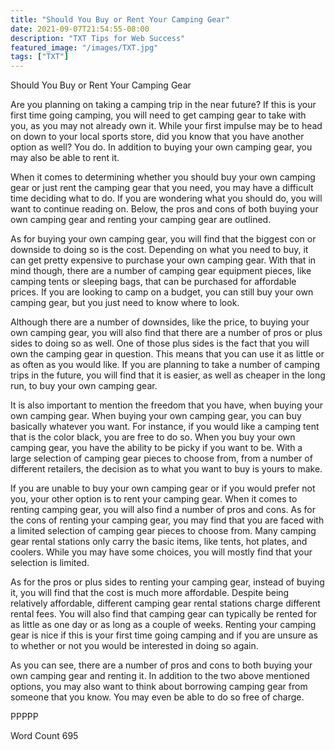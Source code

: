 ```yaml
---
title: "Should You Buy or Rent Your Camping Gear"
date: 2021-09-07T21:54:55-08:00
description: "TXT Tips for Web Success"
featured_image: "/images/TXT.jpg"
tags: ["TXT"]
---
```


Should You Buy or Rent Your Camping Gear

Are you planning on taking a camping trip in the near future?  If this is your first time going camping, you will need to get camping gear to take with you, as you may not already own it.  While your first impulse may be to head on down to your local sports store, did you know that you have another option as well?  You do.  In addition to buying your own camping gear, you may also be able to rent it.

When it comes to determining whether you should buy your own camping gear or just rent the camping gear that you need, you may have a difficult time deciding what to do.  If you are wondering what you should do, you will want to continue reading on.  Below, the pros and cons of both buying your own camping gear and renting your camping gear are outlined.

As for buying your own camping gear, you will find that the biggest con or downside to doing so is the cost.  Depending on what you need to buy, it can get pretty expensive to purchase your own camping gear.  With that in mind though, there are a number of camping gear equipment pieces, like camping tents or sleeping bags, that can be purchased for affordable prices.  If you are looking to camp on a budget, you can still buy your own camping gear, but you just need to know where to look.

Although there are a number of downsides, like the price, to buying your own camping gear, you will also find that there are a number of pros or plus sides to doing so as well. One of those plus sides is the fact that you will own the camping gear in question. This means that you can use it as little or as often as you would like.  If you are planning to take a number of camping trips in the future, you will find that it is easier, as well as cheaper in the long run, to buy your own camping gear.

It is also important to mention the freedom that you have, when buying your own camping gear. When buying your own camping gear, you can buy basically whatever you want. For instance, if you would like a camping tent that is the color black, you are free to do so.  When you buy your own camping gear, you have the ability to be picky if you want to be.  With a large selection of camping gear pieces to choose from, from a number of different retailers, the decision as to what you want to buy is yours to make.

If you are unable to buy your own camping gear or if you would prefer not you, your other option is to rent your camping gear.  When it comes to renting camping gear, you will also find a number of pros and cons. As for the cons of renting your camping gear, you may find that you are faced with a limited selection of camping gear pieces to choose from.  Many camping gear rental stations only carry the basic items, like tents, hot plates, and coolers.  While you may have some choices, you will mostly find that your selection is limited.

As for the pros or plus sides to renting your camping gear, instead of buying it, you will find that the cost is much more affordable. Despite being relatively affordable, different camping gear rental stations charge different rental fees.  You will also find that camping gear can typically be rented for as little as one day or as long as a couple of weeks. Renting your camping gear is nice if this is your first time going camping and if you are unsure as to whether or not you would be interested in doing so again. 

As you can see, there are a number of pros and cons to both buying your own camping gear and renting it.  In addition to the two above mentioned options, you may also want to think about borrowing camping gear from someone that you know.  You may even be able to do so free of charge.

PPPPP

Word Count 695


